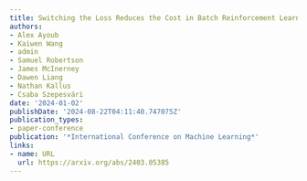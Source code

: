 ```yaml
---
title: Switching the Loss Reduces the Cost in Batch Reinforcement Learning
authors:
- Alex Ayoub
- Kaiwen Wang
- admin
- Samuel Robertson
- James McInerney
- Dawen Liang
- Nathan Kallus
- Csaba Szepesvári
date: '2024-01-02'
publishDate: '2024-08-22T04:11:40.747075Z'
publication_types:
- paper-conference
publication: '*International Conference on Machine Learning*'
links:
- name: URL
  url: https://arxiv.org/abs/2403.05385
---
```

